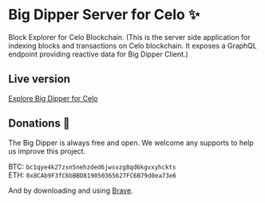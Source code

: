 # Big Dipper Server for Celo :sparkles:

Block Explorer for Celo Blockchain. 
(This is the server side application for indexing blocks and transactions on Celo blockchain. It exposes a GraphQL endpoint providing reactive data for Big Dipper Client.)

## Live version

[Explore Big Dipper for Celo](https://celo.bigdipper.live/)

## Donations :pray:

The Big Dipper is always free and open. We welcome any supports to help us improve this project.

BTC: `bc1qye4k27zsn5nehzded6jwsvzg8qd6kgvxyhckts`\
ETH: `0x8CAb9F3fC6bBBD819050365627FC6B79d0ea73e6`

And by downloading and using [Brave](https://brave.com/big517).
